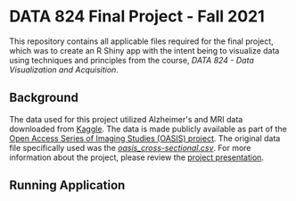 # DATA 824 Final Project - Fall 2021
This repository contains all applicable files required for the final project, which was to create an R Shiny app with the intent being to visualize data using techniques and principles from the course, *DATA 824 - Data Visualization and Acquisition*. 
## Background
The data used for this project utilized Alzheimer's and MRI data downloaded from [Kaggle](https://www.kaggle.com/jboysen/mri-and-alzheimers). The data is made publicly available as part of the [Open Access Series of Imaging Studies (OASIS) project](https://www.oasis-brains.org). The original data file specifically used was the [*oasis_cross-sectional.csv*](./oasis_cross_sectional.csv). For more information about the project, please review the [project presentation](./Alzheimer's%Prediction%App.pdf).
## Running Application
